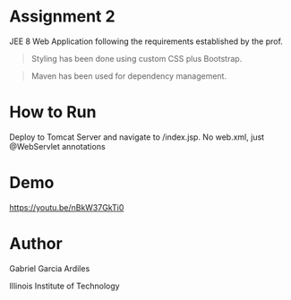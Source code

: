 
# Assignment 2
JEE 8 Web Application following the requirements established by the prof. 
> Styling has been done using custom CSS plus Bootstrap.

> Maven has been used for dependency management.

# How to Run
Deploy to Tomcat Server and navigate to /index.jsp. No web.xml, just @WebServlet annotations

# Demo
https://youtu.be/nBkW37GkTi0
 
# Author
Gabriel Garcia Ardiles

Illinois Institute of Technology
